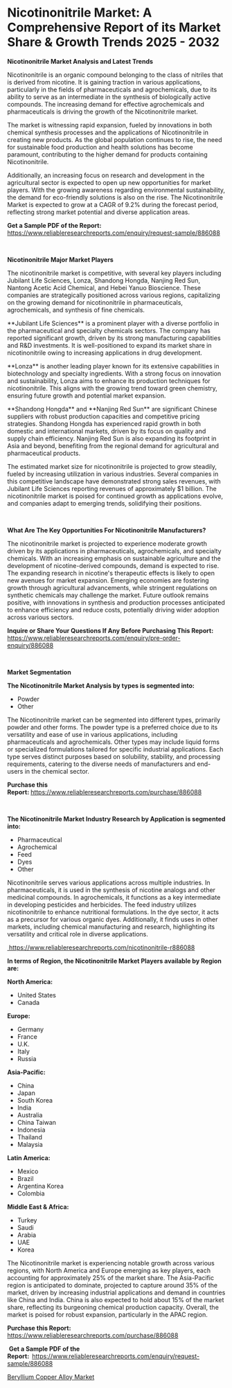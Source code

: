 <p><h1>Nicotinonitrile Market: A Comprehensive Report of its Market Share & Growth Trends 2025 - 2032</h1></p><p><strong>Nicotinonitrile Market Analysis and Latest Trends</strong></p>
<p><p>Nicotinonitrile is an organic compound belonging to the class of nitriles that is derived from nicotine. It is gaining traction in various applications, particularly in the fields of pharmaceuticals and agrochemicals, due to its ability to serve as an intermediate in the synthesis of biologically active compounds. The increasing demand for effective agrochemicals and pharmaceuticals is driving the growth of the Nicotinonitrile market.</p><p>The market is witnessing rapid expansion, fueled by innovations in both chemical synthesis processes and the applications of Nicotinonitrile in creating new products. As the global population continues to rise, the need for sustainable food production and health solutions has become paramount, contributing to the higher demand for products containing Nicotinonitrile. </p><p>Additionally, an increasing focus on research and development in the agricultural sector is expected to open up new opportunities for market players. With the growing awareness regarding environmental sustainability, the demand for eco-friendly solutions is also on the rise. The Nicotinonitrile Market is expected to grow at a CAGR of 9.2% during the forecast period, reflecting strong market potential and diverse application areas.</p></p>
<p><strong>Get a Sample PDF of the Report:&nbsp;</strong> <a href="https://www.reliableresearchreports.com/enquiry/request-sample/886088?utm_campaign=1720&utm_medium=2&utm_source=Github&utm_content=ia&utm_term=31032025&utm_id=nicotinonitrile">https://www.reliableresearchreports.com/enquiry/request-sample/886088</a></p>
<p>&nbsp;</p>
<p><strong>Nicotinonitrile Major Market Players</strong></p>
<p><p>The nicotinonitrile market is competitive, with several key players including Jubilant Life Sciences, Lonza, Shandong Hongda, Nanjing Red Sun, Nantong Acetic Acid Chemical, and Hebei Yanuo Bioscience. These companies are strategically positioned across various regions, capitalizing on the growing demand for nicotinonitrile in pharmaceuticals, agrochemicals, and synthesis of fine chemicals.</p><p>**Jubilant Life Sciences** is a prominent player with a diverse portfolio in the pharmaceutical and specialty chemicals sectors. The company has reported significant growth, driven by its strong manufacturing capabilities and R&D investments. It is well-positioned to expand its market share in nicotinonitrile owing to increasing applications in drug development.</p><p>**Lonza** is another leading player known for its extensive capabilities in biotechnology and specialty ingredients. With a strong focus on innovation and sustainability, Lonza aims to enhance its production techniques for nicotinonitrile. This aligns with the growing trend toward green chemistry, ensuring future growth and potential market expansion.</p><p>**Shandong Hongda** and **Nanjing Red Sun** are significant Chinese suppliers with robust production capacities and competitive pricing strategies. Shandong Hongda has experienced rapid growth in both domestic and international markets, driven by its focus on quality and supply chain efficiency. Nanjing Red Sun is also expanding its footprint in Asia and beyond, benefiting from the regional demand for agricultural and pharmaceutical products.</p><p>The estimated market size for nicotinonitrile is projected to grow steadily, fueled by increasing utilization in various industries. Several companies in this competitive landscape have demonstrated strong sales revenues, with Jubilant Life Sciences reporting revenues of approximately $1 billion. The nicotinonitrile market is poised for continued growth as applications evolve, and companies adapt to emerging trends, solidifying their positions.</p></p>
<p>&nbsp;</p>
<p><strong>What Are The Key Opportunities For Nicotinonitrile Manufacturers?</strong></p>
<p><p>The nicotinonitrile market is projected to experience moderate growth driven by its applications in pharmaceuticals, agrochemicals, and specialty chemicals. With an increasing emphasis on sustainable agriculture and the development of nicotine-derived compounds, demand is expected to rise. The expanding research in nicotine's therapeutic effects is likely to open new avenues for market expansion. Emerging economies are fostering growth through agricultural advancements, while stringent regulations on synthetic chemicals may challenge the market. Future outlook remains positive, with innovations in synthesis and production processes anticipated to enhance efficiency and reduce costs, potentially driving wider adoption across various sectors.</p></p>
<p><strong>Inquire or Share Your Questions If Any Before Purchasing This Report:</strong> <a href="https://www.reliableresearchreports.com/enquiry/pre-order-enquiry/886088?utm_campaign=1720&utm_medium=2&utm_source=Github&utm_content=ia&utm_term=31032025&utm_id=nicotinonitrile">https://www.reliableresearchreports.com/enquiry/pre-order-enquiry/886088</a></p>
<p>&nbsp;</p>
<p><strong>Market Segmentation</strong></p>
<p><strong>The Nicotinonitrile Market Analysis by types is segmented into:</strong></p>
<p><ul><li>Powder</li><li>Other</li></ul></p>
<p><p>The Nicotinonitrile market can be segmented into different types, primarily powder and other forms. The powder type is a preferred choice due to its versatility and ease of use in various applications, including pharmaceuticals and agrochemicals. Other types may include liquid forms or specialized formulations tailored for specific industrial applications. Each type serves distinct purposes based on solubility, stability, and processing requirements, catering to the diverse needs of manufacturers and end-users in the chemical sector.</p></p>
<p><strong>Purchase this Report:&nbsp;</strong><a href="https://www.reliableresearchreports.com/purchase/886088?utm_campaign=1720&utm_medium=2&utm_source=Github&utm_content=ia&utm_term=31032025&utm_id=nicotinonitrile">https://www.reliableresearchreports.com/purchase/886088</a></p>
<p>&nbsp;</p>
<p><strong>The Nicotinonitrile Market Industry Research by Application is segmented into:</strong></p>
<p><ul><li>Pharmaceutical</li><li>Agrochemical</li><li>Feed</li><li>Dyes</li><li>Other</li></ul></p>
<p><p>Nicotinonitrile serves various applications across multiple industries. In pharmaceuticals, it is used in the synthesis of nicotine analogs and other medicinal compounds. In agrochemicals, it functions as a key intermediate in developing pesticides and herbicides. The feed industry utilizes nicotinonitrile to enhance nutritional formulations. In the dye sector, it acts as a precursor for various organic dyes. Additionally, it finds uses in other markets, including chemical manufacturing and research, highlighting its versatility and critical role in diverse applications.</p></p>
<p><a href="https://www.reliableresearchreports.com/nicotinonitrile-r886088?utm_campaign=1720&utm_medium=2&utm_source=Github&utm_content=ia&utm_term=31032025&utm_id=nicotinonitrile">&nbsp;https://www.reliableresearchreports.com/nicotinonitrile-r886088</a></p>
<p><strong>In terms of Region, the Nicotinonitrile Market Players available by Region are:</strong></p>
<p>
    <p> <strong> North America: </strong>
        <ul>
            <li>United States</li>
            <li>Canada</li>
        </ul>
        </p> 
    <p> <strong> Europe: </strong>
        <ul>
            <li>Germany</li>
            <li>France</li>
            <li>U.K.</li>
            <li>Italy</li>
            <li>Russia</li>
        </ul>
        </p> 
    <p> <strong> Asia-Pacific: </strong>
        <ul>
            <li>China</li>
            <li>Japan</li>
            <li>South Korea</li>
            <li>India</li>
            <li>Australia</li>
            <li>China Taiwan</li>
            <li>Indonesia</li>
            <li>Thailand</li>
            <li>Malaysia</li>
        </ul>
        </p> 
    <p> <strong> Latin America: </strong>
        <ul>
            <li>Mexico</li>
            <li>Brazil</li>
            <li>Argentina Korea</li>
            <li>Colombia</li>
        </ul>
        </p> 
    <p> <strong> Middle East & Africa: </strong>
        <ul>
            <li>Turkey</li>
            <li>Saudi</li>
            <li>Arabia</li>
            <li>UAE</li>
            <li>Korea</li>
        </ul>
    </p>
    </p>
<p><p>The Nicotinonitrile market is experiencing notable growth across various regions, with North America and Europe emerging as key players, each accounting for approximately 25% of the market share. The Asia-Pacific region is anticipated to dominate, projected to capture around 35% of the market, driven by increasing industrial applications and demand in countries like China and India. China is also expected to hold about 15% of the market share, reflecting its burgeoning chemical production capacity. Overall, the market is poised for robust expansion, particularly in the APAC region.</p></p>
<p><strong>Purchase this Report: </strong><a href="https://www.reliableresearchreports.com/purchase/886088?utm_campaign=1720&utm_medium=2&utm_source=Github&utm_content=ia&utm_term=31032025&utm_id=nicotinonitrile">https://www.reliableresearchreports.com/purchase/886088</a></p>
<p>&nbsp;<strong>Get a Sample PDF of the Report:&nbsp;&nbsp;</strong><a href="https://www.reliableresearchreports.com/enquiry/request-sample/886088?utm_campaign=1720&utm_medium=2&utm_source=Github&utm_content=ia&utm_term=31032025&utm_id=nicotinonitrile">https://www.reliableresearchreports.com/enquiry/request-sample/886088</a></p>
<p><strong></strong></p>
<p><p><a href="https://github.com/nacarnzina/Market-Research-Report-List-1/blob/main/beryllium-copper-alloy-market.md?utm_campaign=1720&utm_medium=2&utm_source=Github&utm_content=ia&utm_term=31032025&utm_id=nicotinonitrile">Beryllium Copper Alloy Market</a></p></p>